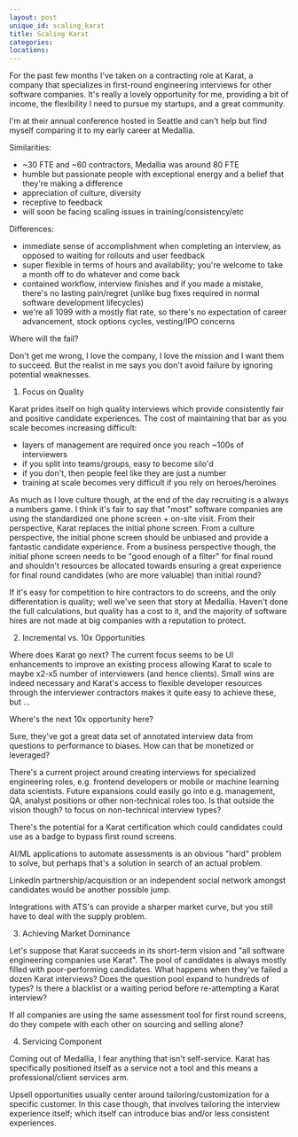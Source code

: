 ```yaml
---
layout: post
unique_id: scaling_karat
title: Scaling Karat
categories: 
locations: 
---
```


For the past few months I've taken on a contracting role at Karat, a company that specializes in first-round engineering interviews for other software companies.  It's really a lovely opportunity for me, providing a bit of income, the flexibility I need to pursue my startups,  and a great community.

I'm at their annual conference hosted in Seattle and can't help but find myself comparing it to my early career at Medallia.

Similarities:
* ~30 FTE and ~60 contractors, Medallia was around 80 FTE
* humble but passionate people with exceptional energy and a belief that they're making a difference
* appreciation of culture, diversity
* receptive to feedback
* will soon be facing scaling issues in training/consistency/etc

Differences:
* immediate sense of accomplishment when completing an interview, as opposed to waiting for rollouts and user feedback
* super flexible in terms of hours and availability; you're welcome to take a month off to do whatever and come back
* contained workflow, interview finishes and if you made a mistake, there's no lasting pain/regret (unlike bug fixes required in normal software development lifecycles)
* we're all 1099 with a mostly flat rate, so there's no expectation of career advancement, stock options cycles, vesting/IPO concerns

Where will the fail?

Don't get me wrong, I love the company, I love the mission and I want them to succeed.  But the realist in me says you don't avoid failure by ignoring potential weaknesses.

1. Focus on Quality

Karat prides itself on high quality interviews which provide consistently fair and positive candidate experiences.  The cost of maintaining that bar as you scale becomes increasing difficult:
* layers of management are required once you reach ~100s of interviewers
* if you split into teams/groups, easy to become silo'd
* if you don't, then people feel like they are just a number
* training at scale becomes very difficult if you rely on heroes/heroines

As much as I love culture though, at the end of the day recruiting is a always a numbers game.  I think it's fair to say that "most" software companies are using the standardized one phone screen + on-site visit.  From their perspective, Karat replaces the initial phone screen.  From a culture perspective, the initial phone screen should be unbiased and provide a fantastic candidate experience.  From a business perspective though, the initial phone screen needs to be "good enough of a filter" for final round and shouldn't resources be allocated towards ensuring a great experience for final round candidates (who are more valuable) than initial round?

If it's easy for competition to hire contractors to do screens, and the only differentation is quality; well we've seen that story at Medallia.  Haven't done the full calculations, but quality has a cost to it, and the majority of software hires are not made at big companies with a reputation to protect.

2. Incremental vs. 10x Opportunities

Where does Karat go next?  The current focus seems to be UI enhancements to improve an existing process allowing Karat to scale to maybe x2-x5 number of interviewers (and hence clients).  Small wins are indeed necessary and Karat's access to flexible developer resources through the interviewer contractors makes it quite easy to achieve these, but ...

Where's the next 10x opportunity here?

Sure, they've got a great data set of annotated interview data from questions to performance to biases.  How can that be monetized or leveraged?

There's a current project around creating interviews for specialized engineering roles, e.g. frontend developers or mobile or machine learning data scientists.  Future expansions could easily go into e.g. management, QA, analyst positions or other non-technical roles too.  Is that outside the  vision though? to focus on non-technical interview types?

There's the potential for a Karat certification which could candidates could use as a badge to bypass first round screens.

AI/ML applications to automate assessments is an obvious "hard" problem to solve, but perhaps that's a solution in search of an actual problem.

LinkedIn partnership/acquisition or an independent social network amongst candidates would be another possible jump.

Integrations with ATS's can provide a sharper market curve, but you still have to deal with the supply problem.

3. Achieving Market Dominance

Let's suppose that Karat succeeds in its short-term vision and "all software engineering companies use Karat".  The pool of candidates is always mostly filled with poor-performing candidates.  What happens when they've failed a dozen Karat interviews?  Does the question pool expand to hundreds of types?  Is there a blacklist or a waiting period before re-attempting a Karat interview?

If all companies are using the same assessment tool for first round screens, do they compete with each other on sourcing and selling alone?

4. Servicing Component

Coming out of Medallia, I fear anything that isn't self-service.  Karat has specifically positioned itself as a service not a tool and this means a professional/client services arm.

Upsell opportunities usually center around tailoring/customization for a specific customer.  In this case though, that involves tailoring the interview experience itself; which itself can introduce bias and/or less consistent experiences.
